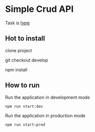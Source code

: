 # Simple Crud API

Task is [here](https://github.com/AlreadyBored/nodejs-assignments/blob/main/assignments/crud-api/assignment.md)

## Hot to install

clone project

git checkout develop

npm install

## How to run

Run the application in development mode

```
npm run start:dev
```

Run the application in production mode

```
npm run start:prod
```
